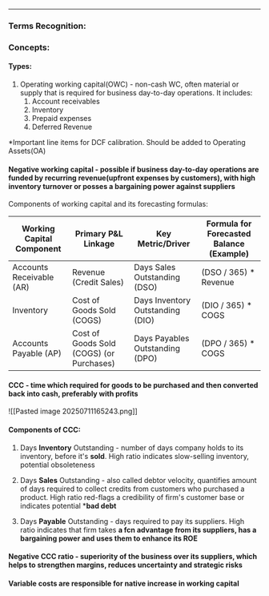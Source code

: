 ***
### Terms Recognition:

### Concepts:

#### Types:
1. Operating working capital(OWC) - non-cash WC, often material or supply that is required for business day-to-day operations. It includes:
	1. Account receivables
	2. Inventory 
	3. Prepaid expenses 
	4. Deferred Revenue 

*Important line items for DCF calibration. Should be added to Operating Assets(OA) 

#### Negative working capital - possible if business day-to-day operations are funded by recurring revenue(upfront expenses by customers), with high inventory turnover or posses a bargaining power against suppliers

Components of working capital and its forecasting formulas:

| Working Capital Component | Primary P&L Linkage                      | Key Metric/Driver                | Formula for Forecasted Balance (Example) |
| ------------------------- | ---------------------------------------- | -------------------------------- | ---------------------------------------- |
| Accounts Receivable (AR)  | Revenue (Credit Sales)                   | Days Sales Outstanding (DSO)     | (DSO / 365) * Revenue                    |
| Inventory                 | Cost of Goods Sold (COGS)                | Days Inventory Outstanding (DIO) | (DIO / 365) * COGS                       |
| Accounts Payable (AP)     | Cost of Goods Sold (COGS) (or Purchases) | Days Payables Outstanding (DPO)  | (DPO / 365) * COGS                       |

#### CCC - time which required for goods to be purchased and then converted back into cash,  preferably with profits
![[Pasted image 20250711165243.png]]
#### Components of CCC:
1. Days **Inventory** Outstanding - number of days company holds to its inventory, before it's **sold**. High ratio indicates slow-selling inventory, potential obsoleteness 

2. Days **Sales** Outstanding - also called debtor velocity, quantifies amount of days required to collect credits from customers who purchased a product. High ratio red-flags a credibility of firm's customer base or indicates potential ***bad debt**

3. Days **Payable** Outstanding - days required to pay its suppliers. High ratio indicates that firm takes **a fcn advantage from its suppliers, has a bargaining power and uses them to enhance its ROE**

#### Negative CCC ratio - superiority of the business over its suppliers, which helps to strengthen margins, reduces uncertainty and strategic risks

#### Variable costs are responsible for native increase in working capital